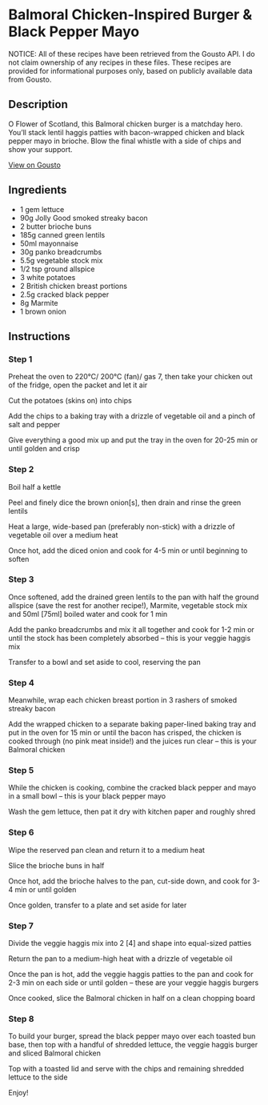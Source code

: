 # Balmoral Chicken-Inspired Burger & Black Pepper Mayo

NOTICE: All of these recipes have been retrieved from the Gousto API. I do not claim ownership of any recipes in these files. These recipes are provided for informational purposes only, based on publicly available data from Gousto.

## Description

O Flower of Scotland, this Balmoral chicken burger is a matchday hero. You’ll stack lentil haggis patties with bacon-wrapped chicken and black pepper mayo in brioche. Blow the final whistle with a side of chips and show your support.

[View on Gousto](https://www.gousto.co.uk/recipes/cookbook/balmoral-chicken-inspired-burger-black-pepper-mayo)

## Ingredients

- 1 gem lettuce
- 90g Jolly Good smoked streaky bacon
- 2 butter brioche buns
- 185g canned green lentils
-  50ml mayonnaise
- 30g panko breadcrumbs
- 5.5g vegetable stock mix
- 1/2 tsp ground allspice
- 3 white potatoes
- 2 British chicken breast portions
- 2.5g cracked black pepper
- 8g Marmite
- 1 brown onion

## Instructions


### Step 1

Preheat the oven to 220°C/ 200°C (fan)/ gas 7, then take your chicken out of the fridge, open the packet and let it air

Cut the potatoes (skins on) into chips

Add the chips to a baking tray with a drizzle of vegetable oil and a pinch of salt and pepper

Give everything a good mix up and put the tray in the oven for 20-25 min or until golden and crisp


### Step 2

Boil half a kettle

Peel and finely dice the brown onion<span class="text-danger">[s]</span>, then drain and rinse the green lentils

Heat a large, wide-based pan (preferably non-stick) with a drizzle of vegetable oil over a medium heat

Once hot, add the diced onion and cook for 4-5 min or until beginning to soften


### Step 3

Once softened, add the drained green lentils to the pan with half the ground allspice (save the rest for another recipe!), Marmite, vegetable stock mix and 50ml <span class="text-danger">[75ml] </span>boiled water and cook for 1 min

Add the panko breadcrumbs and mix it all together and cook for 1-2 min or until the stock has been completely absorbed – this is your veggie haggis mix

Transfer to a bowl and set aside to cool, reserving the pan


### Step 4

Meanwhile, wrap each chicken breast portion in 3 rashers of smoked streaky bacon

Add the wrapped chicken to a separate baking paper-lined baking tray and put in the oven for 15 min or until the bacon has crisped, the chicken is cooked through (no pink meat inside!) and the juices run clear – this is your Balmoral chicken


### Step 5

While the chicken is cooking, combine the cracked black pepper and mayo in a small bowl – this is your black pepper mayo

Wash the gem lettuce, then pat it dry with kitchen paper and roughly shred


### Step 6

Wipe the reserved pan clean and return it to a medium heat

Slice the brioche buns in half

Once hot, add the brioche halves to the pan, cut-side down, and cook for 3-4 min or until golden

Once golden, transfer to a plate and set aside for later


### Step 7

Divide the veggie haggis mix into 2 <span class="text-danger">[4]</span> and shape into equal-sized patties

Return the pan to a medium-high heat with a drizzle of vegetable oil

Once the pan is hot, add the veggie haggis patties to the pan and cook for 2-3 min on each side or until golden – these are your veggie haggis burgers

Once cooked, slice the Balmoral chicken in half on a clean chopping board

### Step 8

To build your burger, spread the black pepper mayo over each toasted bun base, then top with a handful of shredded lettuce, the veggie haggis burger and sliced Balmoral chicken

Top with a toasted lid and serve with the chips and remaining shredded lettuce to the side

Enjoy!

